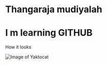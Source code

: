 # Thangaraja   mudiyalah
# I m learning GITHUB 



How it looks

![Image of Yaktocat](https://octodex.github.com/images/yaktocat.png)
